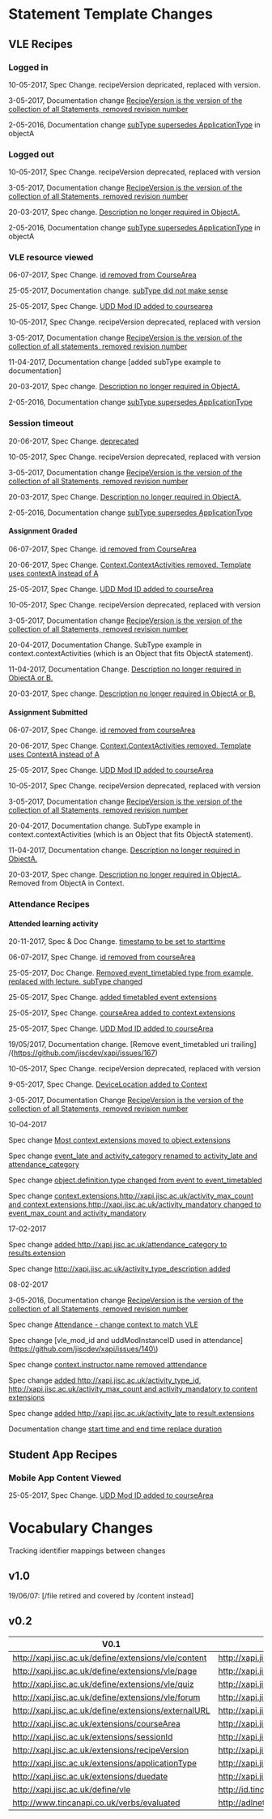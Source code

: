 # Statement Template Changes


##  VLE Recipes


### Logged in

10-05-2017, Spec Change. recipeVersion depricated, replaced with version.

3-05-2017, Documentation change [RecipeVersion is the version of the collection of all Statements, removed revision number](https://github.co7/jiscdev/xapi/issues/154)

2-05-2016, Documentation change [subType supersedes ApplicationType](https://github.com/jiscdev/xapi/issues/55) in objectA


### Logged out

10-05-2017, Spec Change. recipeVersion deprecated, replaced with version

3-05-2017, Documentation change [RecipeVersion is the version of the collection of all Statements, removed revision number](https://github.com/jiscdev/xapi/issues/154)

20-03-2017, Spec change. [Description no longer required in ObjectA.](https://github.com/jiscdev/xapi/issues/148)

2-05-2016, Documentation change [subType supersedes ApplicationType](https://github.com/jiscdev/xapi/issues/55) in objectA


### VLE resource viewed

06-07-2017, Spec Change. [id removed from CourseArea](https://github.com/jiscdev/xapi/issues/179)

25-05-2017, Documentation change. [subType did not make sense](https://github.com/jiscdev/xapi/issues/163)

25-05-2017, Spec Change. [UDD Mod ID added to coursearea](https://github.com/jiscdev/xapi/issues/165)

10-05-2017, Spec Change. recipeVersion deprecated, replaced with version

3-05-2017, Documentation change [RecipeVersion is the version of the collection of all statements, removed revision number](https://github.com/jiscdev/xapi/issues/154)

11-04-2017, Documentation change [added subType example to documentation]

20-03-2017, Spec change. [Description no longer required in ObjectA.](https://github.com/jiscdev/xapi/issues/148)

2-05-2016, Documentation change [subType supersedes ApplicationType](https://github.com/jiscdev/xapi/issues/55)


### Session timeout

20-06-2017, Spec Change. [deprecated](https://github.com/jiscdev/xapi/issues/170)

10-05-2017, Spec Change. recipeVersion deprecated, replaced with version

3-05-2017, Documentation change [RecipeVersion is the version of the collection of all Statements, removed revision number](https://github.com/jiscdev/xapi/issues/154)

20-03-2017, Spec Change. [Description no longer required in ObjectA.](https://github.com/jiscdev/xapi/issues/148)

2-05-2016, Documentation change [subType supersedes ApplicationType](https://github.com/jiscdev/xapi/issues/55)


#### Assignment Graded


06-07-2017, Spec Change. [id removed from CourseArea](https://github.com/jiscdev/xapi/issues/179)

20-06-2017, Spec Change. [Context.ContextActivities removed. Template uses contextA instead of A](https://github.com/jiscdev/xapi/issues/168)

25-05-2017, Spec Change. [UDD Mod ID added to courseArea](https://github.com/jiscdev/xapi/issues/165)

10-05-2017, Spec Change. recipeVersion deprecated, replaced with version

3-05-2017, Documentation change [RecipeVersion is the version of the collection of all Statements, removed revision number](https://github.com/jiscdev/xapi/issues/154)

20-04-2017, Documentation Change. SubType example in context.contextActivities (which is an Object that fits ObjectA statement).

11-04-2017, Documentation Change. [Description no longer required in ObjectA or B.](https://github.com/jiscdev/xapi/issues/148)

20-03-2017, Spec change. [Description no longer required in ObjectA or B.](https://github.com/jiscdev/xapi/issues/148)


#### Assignment Submitted

06-07-2017, Spec Change. [id removed from courseArea](https://github.com/jiscdev/xapi/issues/179)

20-06-2017, Spec Change. [Context.ContextActivities removed. Template uses ContextA instead of A](https://github.com/jiscdev/xapi/issues/168)

25-05-2017, Spec Change. [UDD Mod ID added to courseArea](https://github.com/jiscdev/xapi/issues/165)

10-05-2017, Spec Change. recipeVersion deprecated, replaced with version

3-05-2017, Documentation change [RecipeVersion is the version of the collection of all Statements, removed revision number](https://github.com/jiscdev/xapi/issues/154)

20-04-2017, Documentation change. SubType example in context.contextActivities (which is an Object that fits ObjectA statement).

11-04-2017, Documentation change. [Description no longer required in ObjectA.](https://github.com/jiscdev/xapi/issues/148)

20-03-2017, Spec change. [Description no longer required in ObjectA.](https://github.com/jiscdev/xapi/issues/148). Removed from ObjectA in Context.


### Attendance Recipes



#### Attended learning activity

20-11-2017, Spec & Doc Change. [timestamp to be set to starttime](https://github.com/jiscdev/xapi/issues/195)

06-07-2017, Spec Change. [id removed from courseArea](https://github.com/jiscdev/xapi/issues/179)

25-05-2017, Doc Change. [Removed event_timetabled type from example, replaced with lecture. subType changed](https://github.com/jiscdev/xapi/issues/165)

25-05-2017, Spec Change. [added timetabled event extensions](https://github.com/jiscdev/xapi/issues/165)

25-05-2017, Spec Change. [courseArea added to context.extensions](https://github.com/jiscdev/xapi/issues/165)

25-05-2017, Spec Change. [UDD Mod ID added to courseArea](https://github.com/jiscdev/xapi/issues/165)

19/05/2017, Documentation change. [Remove event_timetabled uri trailing] /(https://github.com/jiscdev/xapi/issues/167)

10-05-2017, Spec Change. recipeVersion deprecated, replaced with version

9-05-2017, Spec Change. [DeviceLocation added to Context](https://github.com/jiscdev/xapi/issues/158)

3-05-2017, Documentation Change [RecipeVersion is the version of the collection of all Statements, removed revision number](https://github.com/jiscdev/xapi/issues/154)


10-04-2017

Spec change [Most context.extensions moved to object.extensions](https://github.com/jiscdev/xapi/issues/151)

Spec change [event_late and activity_category renamed to activity_late and attendance_category](https://github.com/jiscdev/xapi/issues/151)

Spec change [object.definition.type changed from event to event_timetabled](https://github.com/jiscdev/xapi/issues/151)

Spec change [context.extensions.http://xapi.jisc.ac.uk/activity_max_count and context.extensions.http://xapi.jisc.ac.uk/activity_mandatory changed to event_max_count and activity_mandatory](https://github.com/jiscdev/xapi/issues/151)


17-02-2017

Spec change [added http://xapi.jisc.ac.uk/attendance_category to results.extension](https://github.com/jiscdev/xapi/issues/142)

Spec change [http://xapi.jisc.ac.uk/activity_type_description added](https://github.com/jiscdev/xapi/issues/142)


08-02-2017

3-05-2016, Documentation change [RecipeVersion is the version of the collection of all Statements, removed revision number](https://github.com/jiscdev/xapi/issues/154)

Spec change [Attendance - change context to match VLE](https://github.com/jiscdev/xapi/issues/139)

Spec change [vle_mod_id and uddModInstanceID used in attendance](https://github.com/jiscdev/xapi/issues/140\)

Spec change [context.instructor.name removed atttendance](https://github.com/jiscdev/xapi/issues/141)

Spec change [added http://xapi.jisc.ac.uk/activity_type_id, http://xapi.jisc.ac.uk/activity_max_count and activity_mandatory to content extensions](https://github.com/jiscdev/xapi/issues/142)

Spec change [added http://xapi.jisc.ac.uk/activity_late to result.extensions](https://github.com/jiscdev/xapi/issues/142)

Documentation change [start time and end time replace duration](https://github.com/jiscdev/xapi/issues/143)


## Student App Recipes

### Mobile App Content Viewed 

25-05-2017, Spec Change. [UDD Mod ID added to courseArea](https://github.com/jiscdev/xapi/issues/165)


# Vocabulary Changes
Tracking identifier mappings between changes


## v1.0

19/06/07: [/file retired and covered by /content instead]


## v0.2

| V0.1  		| v0.2                    		 | 
| ------------- | -------------------------------|
| http://xapi.jisc.ac.uk/define/extensions/vle/content  | http://xapi.jisc.ac.uk/vle/content
| http://xapi.jisc.ac.uk/define/extensions/vle/page     | http://xapi.jisc.ac.uk/vle/page  
| http://xapi.jisc.ac.uk/define/extensions/vle/quiz     | http://xapi.jisc.ac.uk/vle/quiz  
| http://xapi.jisc.ac.uk/define/extensions/vle/forum    | http://xapi.jisc.ac.uk/vle/forum  
| http://xapi.jisc.ac.uk/define/extensions/externalURL  | http://xapi.jisc.ac.uk/externalURL
| http://xapi.jisc.ac.uk/extensions/courseArea | http://xapi.jisc.ac.uk/courseArea	
| http://xapi.jisc.ac.uk/extensions/sessionId  | http://xapi.jisc.ac.uk/sessionId 
| http://xapi.jisc.ac.uk/extensions/recipeVersion | http://xapi.jisc.ac.uk/recipeVersion
| http://xapi.jisc.ac.uk/extensions/applicationType | http://xapi.jisc.ac.uk/applicationType
| http://xapi.jisc.ac.uk/extensions/duedate  | http://xapi.jisc.ac.uk/dueDate
| http://xapi.jisc.ac.uk/define/vle   		 | http://id.tincanapi.com/activitytype/lms        
| http://www.tincanapi.co.uk/verbs/evaluated | http://adlnet.gov/expapi/verbs/scored 
